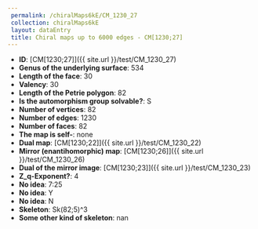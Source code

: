```yaml
--- 
 permalink: /chiralMaps6kE/CM_1230_27 
 collection: chiralMaps6kE
 layout: dataEntry
 title: Chiral maps up to 6000 edges - CM[1230;27]
---
```


- **ID**: [CM[1230;27]]({{ site.url }}/test/CM_1230_27)
- **Genus of the underlying surface**: 534
- **Length of the face**: 30
- **Valency**: 30
- **Length of the Petrie polygon**: 82
- **Is the automorphism group solvable?**: S
- **Number of vertices**: 82
- **Number of edges**: 1230
- **Number of faces**: 82
- **The map is self-**: none
- **Dual map**: [CM[1230;22]]({{ site.url }}/test/CM_1230_22)
- **Mirror (enantihomorphic) map**: [CM[1230;26]]({{ site.url }}/test/CM_1230_26)
- **Dual of the mirror image**: [CM[1230;23]]({{ site.url }}/test/CM_1230_23)
- **Z_q-Exponent?**: 4
- **No idea**:  7:25
- **No idea**: Y
- **No idea**: N
- **Skeleton**: Sk(82;5)^3
- **Some other kind of skeleton**: nan
